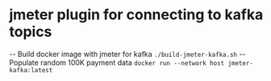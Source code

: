 # jmeter plugin for connecting to kafka topics
 -- Build docker image with jmeter for kafka
``` ./build-jmeter-kafka.sh ```
-- Populate random 100K payment data 
```docker run --network host jmeter-kafka:latest```
